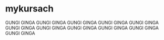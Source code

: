 # mykursach
GUNGI GINGA
GUNGI GINGA
GUNGI GINGA
GUNGI GINGA
GUNGI GINGA
GUNGI GINGA
GUNGI GINGA
GUNGI GINGA
GUNGI GINGA
GUNGI GINGA
GUNGI GINGA
